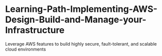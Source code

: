 # Learning-Path-Implementing-AWS-Design-Build-and-Manage-your-Infrastructure
Leverage AWS features to build highly secure, fault-tolerant, and scalable cloud environments
